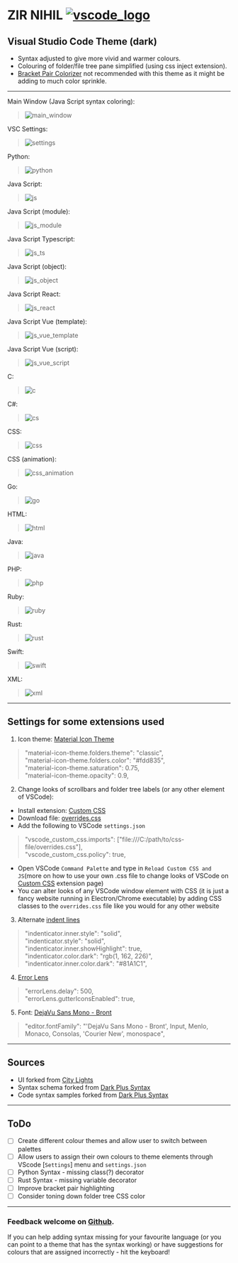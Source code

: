 # ZIR NIHIL [![vscode_logo](./themes/icons/vscode_mini.png)](https://marketplace.visualstudio.com/items?itemName=zir.zir-nihil)

## **Visual Studio Code** Theme (dark)

- Syntax adjusted to give more vivid and warmer colours.
- Colouring of folder/file tree pane simplified (using css inject extension).
- [Bracket Pair Colorizer](https://marketplace.visualstudio.com/items?itemName=CoenraadS.bracket-pair-colorizer) not recommended with this theme as it might be adding to much color sprinkle.

---

Main Window (Java Script syntax coloring):
>![main_window](./themes/images/screenshots/main_window.png)

VSC Settings:
>![settings](./themes/images/screenshots/settings.png)

Python:
>![python](./themes/images/screenshots/python.png)

Java Script:
>![js](./themes/images/screenshots/js.png)

Java Script (module):
>![js_module](./themes/images/screenshots/js_module.png)

Java Script Typescript:
>![js_ts](./themes/images/screenshots/js_ts.png)

Java Script (object):
>![js_object](./themes/images/screenshots/js_object.png)

Java Script React:
>![js_react](./themes/images/screenshots/js_react.png)

Java Script Vue (template):
>![js_vue_template](./themes/images/screenshots/js_vue_template.png)

Java Script Vue (script):
>![js_vue_script](./themes/images/screenshots/js_vue_script.png)

C:
>![c](./themes/images/screenshots/c.png)

C#:
>![cs](./themes/images/screenshots/cs.png)

CSS:
>![css](./themes/images/screenshots/css.png)

CSS (animation):
>![css_animation](./themes/images/screenshots/css_animation.png)

Go:
>![go](./themes/images/screenshots/go.png)

HTML:
>![html](./themes/images/screenshots/html.png)

Java:
>![java](./themes/images/screenshots/java.png)

PHP:
>![php](./themes/images/screenshots/php.png)

Ruby:
>![ruby](./themes/images/screenshots/ruby.png)

Rust:
>![rust](./themes/images/screenshots/rust.png)

Swift:
>![swift](./themes/images/screenshots/swift.png)

XML:
>![xml](./themes/images/screenshots/xml.png)
---
## Settings for some extensions used

1. Icon theme: [Material Icon Theme](https://marketplace.visualstudio.com/items?itemName=PKief.material-icon-theme)

  > "material-icon-theme.folders.theme": "classic",  
  > "material-icon-theme.folders.color": "#fdd835",  
  > "material-icon-theme.saturation": 0.75,  
  > "material-icon-theme.opacity": 0.9,  

2. Change looks of scrollbars and folder tree labels (or any other element of VSCode):  
 - Install extension: [Custom CSS](https://github.com/be5invis/vscode-custom-css)  
 - Download file: [overrides.css](https://github.com/zirdev/zir-vscode-nihil/blob/master/themes/css/overrides.css)  
 - Add the following to VSCode `settings.json`
  >	"vscode_custom_css.imports": ["file:///C:/path/to/css-file/overrides.css"],  
  >	"vscode_custom_css.policy": true, 
 - Open VSCode `Command Palette` and type in `Reload Custom CSS and JS`(more on how to use your own .css file to change looks of VSCode on [Custom CSS](https://github.com/be5invis/vscode-custom-css) extension page)  
 - You can alter looks of any VSCode window element with CSS (it is just a fancy website running in Electron/Chrome executable) by adding CSS classes to the `overrides.css` file like you would for any other website  

3. Alternate [indent lines](https://github.com/SirTori/indenticator)

  >"indenticator.inner.style": "solid",  
  >"indenticator.style": "solid",  
  >"indenticator.inner.showHighlight": true,  
  >"indenticator.color.dark": "rgb(1, 162, 226)",  
  >"indenticator.inner.color.dark": "#81A1C1",  
4. [Error Lens](https://github.com/phindle/error-lens)

  >"errorLens.delay": 500,  
  >"errorLens.gutterIconsEnabled": true,  

5. Font: [DejaVu Sans Mono - Bront](https://github.com/chrismwendt/bront)

  >  "editor.fontFamily": "'DejaVu Sans Mono - Bront', Input, Menlo, Monaco, Consolas, 'Courier New', monospace",  
---
## Sources

- UI forked from [City Lights](http://citylights.xyz/)
- Syntax schema forked from [Dark Plus Syntax](https://github.com/dunstontc/dark-plus-syntax)
- Code syntax samples forked from [Dark Plus Syntax](https://github.com/dunstontc/dark-plus-syntax)

---
## ToDo

- [ ] Create different colour themes and allow user to switch between palettes  
- [ ] Allow users to assign their own colours to theme elements through VScode [`Settings`] menu and `settings.json`   
- [ ] Python Syntax - missing class(?) decorator
- [ ] Rust Syntax - missing variable decorator
- [ ] Improve bracket pair highlighting
- [ ] Consider toning down folder tree CSS color
---
### Feedback welcome on [Github](https://github.com/zirdev/zir-vscode-nihil/issues). 
If you can help adding syntax missing for your favourite language (or you can point to a theme that has the syntax working) or have suggestions for colours that are assigned incorrectly - hit the keyboard!   